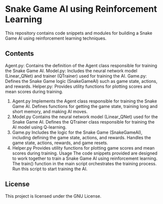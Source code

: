 # Snake Game AI using Reinforcement Learning
This repository contains code snippets and modules for building a Snake Game AI using reinforcement learning techniques.

## Contents
Agent.py: Contains the definition of the Agent class responsible for training the Snake Game AI.
Model.py: Includes the neural network model (Linear_QNet) and trainer (QTrainer) used for training the AI.
Game.py: Defines the Snake Game logic (SnakeGameAI) such as game state, actions, and rewards.
Helper.py: Provides utility functions for plotting scores and mean scores during training.


1. Agent.py
Implements the Agent class responsible for training the Snake Game AI.
Defines functions for getting the game state, training long and short memory, and making AI moves.
2. Model.py
Contains the neural network model (Linear_QNet) used for the Snake Game AI.
Defines the QTrainer class responsible for training the AI model using Q-learning.
3. Game.py
Includes the logic for the Snake Game (SnakeGameAI), including defining the game state, actions, and rewards.
Handles the game state, actions, rewards, and game resets.
4. Helper.py
Provides utility functions for plotting game scores and mean scores during training.
Usage
The code snippets provided are designed to work together to train a Snake Game AI using reinforcement learning.
The train() function in the main script orchestrates the training process. Run this script to start training the AI.

## License
This project is licensed under the GNU License.
